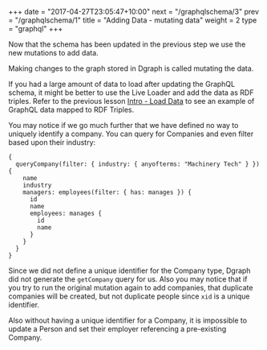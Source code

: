 +++
date = "2017-04-27T23:05:47+10:00"
next = "/graphqlschema/3"
prev = "/graphqlschema/1"
title = "Adding Data - mutating data"
weight = 2
type = "graphql"
+++

Now that the schema has been updated in the previous step we use the new mutations to add data.

Making changes to the graph stored in Dgraph is called mutating the data.

If you had a large amount of data to load after updating the GraphQL schema, it might be better to use the Live Loader and add the data as RDF triples. Refer to the previous lesson [Intro - Load Data](../../graphqlintro/4) to see an example of GraphQL data mapped to RDF Triples.

You may notice if we go much further that we have defined no way to uniquely identify a company. You can query for Companies and even filter based upon their industry:

```
{
  queryCompany(filter: { industry: { anyofterms: "Machinery Tech" } }) {
    name
    industry
    managers: employees(filter: { has: manages }) {
      id
      name
      employees: manages {
        id
        name
      }
    }
  }
}
```

Since we did not define a unique identifier for the Company type, Dgraph did not generate the `getCompany` query for us. Also you may notice that if you try to run the original mutation again to add companies, that duplicate companies will be created, but not duplicate people since `xid` is a unique identifier.

Also without having a unique identifier for a Company, it is impossible to update a Person and set their employer referencing a pre-existing Company.
